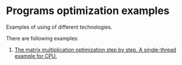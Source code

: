 # Programs optimization examples

Examples of using of different technologies.

There are following examples:
1. [The matrix multiplication optimization step by step. A single-thread example for CPU.](https://github.com/ermig1979/Examples/tree/master/mmosbs_cpu_st/)
